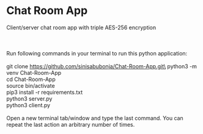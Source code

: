 # Chat Room App
Client/server chat room  app with triple AES-256 encryption\
\
\
\
Run following commands in your terminal to run this python application:\
\
git clone https://github.com/sinisabubonja/Chat-Room-App.git\
python3 -m venv Chat-Room-App\
cd Chat-Room-App\
source bin/activate\
pip3 install -r requirements.txt\
python3 server.py\
python3 client.py\
\
Open a new terminal tab/window and type the last command. You can repeat the last action an arbitrary number of times.
